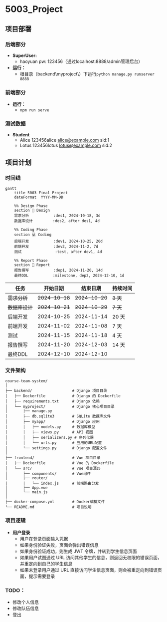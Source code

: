 # 5003_Project

## 项目部署

### 后端部分

- **SuperUser:**
  - haoyuan pw: 123456（通过localhost:8888/admin管理后台）
- **运行：**
  - 根目录（backend\myproject\）下运行`python manage.py runserver 8888`

### 前端部分

- **运行：**
  - `npm run serve`

### 测试数据

- **Student**
  - Alice 123456alice alice@example.com sid:1
  - Lotus 123456lotus lotus@example.com sid:2


## 项目计划

### 时间线

```mermaid
gantt
    title 5003 Final Project
    dateFormat  YYYY-MM-DD

    %% Design Phase
    section 🎨 Design
    需求分析           :des1, 2024-10-18, 3d
    数据库设计         :des2, after des1, 4d

    %% Coding Phase
    section 💻 Coding
    后端开发           :dev1, 2024-10-25, 20d
    前端开发           :dev2, 2024-11-2, 7d
    测试               :test, after dev1, 4d

    %% Report Phase
    section 📝 Report
    报告撰写           :dep1, 2024-11-20, 14d
    最终DDL           :milestone, dep2, 2024-12-10, 1d

```

| **任务**       | **开始日期**   | **结束日期**   | **持续时间** |
| -------------- | -------------- | -------------- | ------------ |
| ~~需求分析~~   | ~~2024-10-18~~ | ~~2024-10-20~~ | ~~3 天~~     |
| ~~数据库设计~~ | ~~2024-10-21~~ | ~~2024-10-29~~ | ~~7 天~~     |
| 后端开发       | 2024-10-25     | 2024-11-14     | 20 天        |
| 前端开发       | 2024-11-02     | 2024-11-08     | 7 天         |
| 测试           | 2024-11-15     | 2024-11-18     | 4 天         |
| 报告撰写       | 2024-11-20     | 2024-12-03     | 14 天        |
| 最终DDL        | 2024-12-10     | 2024-12-10     |              |

### 文件架构

```
course-team-system/
│
├── backend/                  # Django 项目目录
│   ├── Dockerfile            # Django 的 Dockerfile
│   ├── requirements.txt      # Django 依赖
│   └── myproject/            # Django 核心项目目录
│       ├── manage.py
│       ├── db.sqlite3        # SQLite 数据库文件
│       ├── myapp/            # Django 应用
│       │   ├── models.py     # 数据库模型
│       │   ├── views.py      # API 视图
│       │   ├── serializers.py # 序列化器
│       │   └── urls.py       # 应用的URL配置
│       └── settings.py       # Django 配置文件
│
├── frontend/                 # Vue 项目目录
│   ├── Dockerfile            # Vue 的 Dockerfile
│   └── src/                  # Vue 项目源码
│       ├── components/       # Vue组件
│       ├── router/
|       |   └── index.js      # 前端路由分发
│       ├── App.vue
│       └── main.js
│
├── docker-compose.yml        # Docker编排文件
└── README.md                 # 项目说明

```

### 项目逻辑

- **用户登录**
  - 用户在登录页面输入凭据
  - 如果身份验证失败，页面会弹出错误信息
  - 如果身份验证成功，则生成 JWT 令牌，并转到学生信息页面
  - 如果用户试图通过 URL 访问其他学生的信息，则返回无权限的错误页面，并重定向到自己的学生信息
  - 如果未登录用户通过 URL 直接访问学生信息页面，则会被重定向到错误页面，提示需要登录


### TODO：
 - 修改个人信息
 - 修改队伍信息
 - 登出